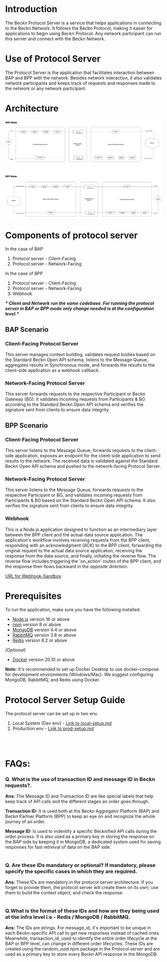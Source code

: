 # Introduction

The Beckn Protocol Server is a service that helps applications in connecting to the Beckn Network. It follows the Beckn Protocol, making it easier for applications to begin using Beckn Protocol. Any network participant can run this server and connect with the Beckn Network.

# Use of Protocol Server

The Protocol Server is the application that facilitates interaction between BAP and BPP with the network. Besides network interaction, it also validates network participants and keeps track of requests and responses made to the network or any network participant.

# Architecture

![image](https://github.com/beckn/protocol-server/blob/devops/guides/images/general-architecture.png)

# Components of protocol server

In the case of BAP

1. Protocol server - Client-Facing
2. Protocol server - Network-Facing

In the case of BPP

1. Protocol server - Client-Facing
2. Protocol server - Network-Facing
3. Webhook

_**\* Client and Network run the same codebase. For running the protocol server in BAP or BPP mode only change needed is at the configuration level.\***_

## BAP Scenario

### Client-Facing Protocol Server

This server manages context building, validates request bodies based on the Standard Beckn Open API schema, listens to the Message Queue, aggregates results in Synchronous mode, and forwards the results to the client-side application as a webhook callback.

### Network-Facing Protocol Server

This server forwards requests to the respective Participant or Beckn Gateway (BG). It validates incoming requests from Participants & BG according to the Standard Beckn Open API schema and verifies the signature sent from clients to ensure data integrity.

## BPP Scenario

### Client-Facing Protocol Server

This server listens to the Message Queue, forwards requests to the client-side application, exposes an endpoint for the client-side application to send results to the network. The received data is validated against the Standard Beckn Open API schema and pushed to the network-facing Protocol Server.

### Network-Facing Protocol Server

This server listens to the Message Queue, forwards requests to the respective Participant or BG, and validates incoming requests from Participants & BG based on the Standard Beckn Open API schema. It also verifies the signature sent from clients to ensure data integrity.

### Webhook

This is a Node.js application designed to function as an intermediary layer between the BPP client and the actual data source application. The application's workflow involves receiving requests from the BPP client, responding with an acknowledgment (ACK) to the BPP client, forwarding the original request to the actual data source application, receiving the response from the data source, and finally, initiating the reverse flow. The reverse flow includes triggering the 'on_action' routes of the BPP client, and the response then flows backward in the opposite direction.

[URL for Webhook-Sandbox](https://github.com/beckn/beckn-sandbox-webhook)

# Prerequisites

To run the application, make sure you have the following installed:

- [Node.js](https://nodejs.org/) version 16 or above
- [npm](https://www.npmjs.com/) version 8 or above
- [MongoDB](https://www.mongodb.com/) version 4.4 or above
- [RabbitMQ](https://www.rabbitmq.com/) version 3.8 or above
- [Redis](https://redis.io/) version 6.2 or above

_(Optional)_

- [Docker](https://www.docker.com/) version 20.10 or above

**Note:** It's recommended to set up Docker Desktop to use docker-compose for development environments (Windows/Mac). We suggest configuring MongoDB, RabbitMQ, and Redis using Docker.

# Protocol Server Setup Guide

The protocol server can be set up in two env.

1. Local System (Dev env) - [Link to local-setup.md](https://github.com/beckn/protocol-server/blob/master/Local-Setup.md)
2. Production env - [Link to prod-setup.md](https://github.com/beckn/protocol-server/blob/master/Prod-Setup.md)

<br>
<br>

# FAQs:

### Q. What is the use of transaction ID and message ID in Beckn requests?.

<b>Ans:</b> The Message ID and Transaction ID are like special labels that help keep track of API calls and the different stages an order goes through.

<b>Transaction ID:</b> It is used both at the Beckn Aggregator Platform (BAP) and Beckn Partner Platform (BPP) to keep an eye on and recognize the whole journey of an order.
<br>

<b>Message ID:</b> Is used to indentify a specific Becknified API calls during the order process. It is also used as a primary key in storing the response on the BAP side by keeping it in MongoDB, a dedicated system used for saving responses for fast retreival of data on the BAP side.
<br>
<br>

### Q. Are these IDs mandatory or optional? If mandatory, please specify the specific cases in which they are required.

<b>Ans:</b> These IDs are mandatory in the protocol server architecture. If you forget to provide them, the protocol server will create them on its own, use them to build the context object, and check the response.
<br>
<br>

### Q.What is the format of these IDs and how are they being used at the infra level i.e - Redis / MongoDB / RabbitMQ.

<b>Ans:</b> The IDs are strings. For message_id, it's important to be unique in each Beckn-specific API call to get new responses instead of cached ones. Meanwhile, transaction_id, used to identify the entire order lifecycle at the BAP or BPP level, can change in different order lifecycles. These IDs are created using the random_uuid npm package in the Protocol server and are used as a primary key to store every Beckn API response in the MongoDB.
